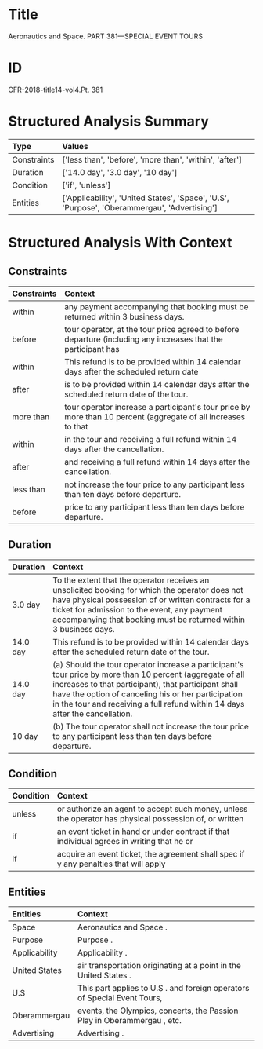 # Title

 Aeronautics and Space. PART 381—SPECIAL EVENT TOURS


# ID

 CFR-2018-title14-vol4.Pt. 381


# Structured Analysis Summary

| Type        | Values                                                                                       |
|:------------|:---------------------------------------------------------------------------------------------|
| Constraints | ['less than', 'before', 'more than', 'within', 'after']                                      |
| Duration    | ['14.0 day', '3.0 day', '10 day']                                                            |
| Condition   | ['if', 'unless']                                                                             |
| Entities    | ['Applicability', 'United States', 'Space', 'U.S', 'Purpose', 'Oberammergau', 'Advertising'] |


# Structured Analysis With Context

 


## Constraints

| Constraints   | Context                                                                                                       |
|:--------------|:--------------------------------------------------------------------------------------------------------------|
| within        | any payment accompanying that booking must be returned within  3 business days.                               |
| before        | tour operator, at the tour price agreed to before departure (including any increases that the participant has |
| within        | This refund is to be provided  within 14 calendar days after the scheduled return date                        |
| after         | is to be provided within 14 calendar days after  the scheduled return date of the tour.                       |
| more than     | tour operator increase a participant's tour price by more than 10 percent (aggregate of all increases to that |
| within        | in the tour and receiving a full refund within  14 days after the cancellation.                               |
| after         | and receiving a full refund within 14 days after  the cancellation.                                           |
| less than     | not increase the tour price to any participant less than  ten days before departure.                          |
| before        | price to any participant less than ten days before  departure.                                                |


## Duration

| Duration   | Context                                                                                                                                                                                                                                                                                                |
|:-----------|:-------------------------------------------------------------------------------------------------------------------------------------------------------------------------------------------------------------------------------------------------------------------------------------------------------|
| 3.0 day    | To the extent that the operator receives an unsolicited booking for which the operator does not have physical possession of or written contracts for a ticket for admission to the event, any payment accompanying that booking must be returned within 3 business days.                               |
| 14.0 day   | This refund is to be provided within 14 calendar days after the scheduled return date of the tour.                                                                                                                                                                                                     |
| 14.0 day   | (a) Should the tour operator increase a participant's tour price by more than 10 percent (aggregate of all increases to that participant), that participant shall have the option of canceling his or her participation in the tour and receiving a full refund within 14 days after the cancellation. |
| 10 day     | (b) The tour operator shall not increase the tour price to any participant less than ten days before departure.                                                                                                                                                                                        |


## Condition

| Condition   | Context                                                                                                |
|:------------|:-------------------------------------------------------------------------------------------------------|
| unless      | or authorize an agent to accept such money, unless the operator has physical possession of, or written |
| if          | an event ticket in hand or under contract if that individual agrees in writing that he or              |
| if          | acquire an event ticket, the agreement shall spec if y any penalties that will apply                   |


## Entities

| Entities      | Context                                                                   |
|:--------------|:--------------------------------------------------------------------------|
| Space         | Aeronautics and  Space .                                                  |
| Purpose       | Purpose .                                                                 |
| Applicability | Applicability .                                                           |
| United States | air transportation originating at a point in the United States .          |
| U.S           | This part applies to  U.S . and foreign operators of Special Event Tours, |
| Oberammergau  | events, the Olympics, concerts, the Passion Play in Oberammergau , etc.   |
| Advertising   | Advertising .                                                             |


